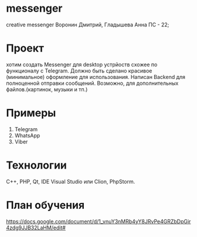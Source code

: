 # messenger
creative messenger
Воронин Дмитрий, Гладышева Анна ПС - 22; 

# Проект 

хотим создать Messenger для desktop устрйоств схожее по функционалу с Telegram. Должно быть сделано красивое (минимальное) оформление для использования. Написан Backend для полноценной отправки сообщений. Возможно, для дополнительных файлов.(картинок, музыки и тп.)

# Примеры 
1. Telegram
2. WhatsApp
3. Viber

# Технологии 
C++, PHP, Qt, IDE Visual Studio или Clion, PhpStorm. 

# План обучения
https://docs.google.com/document/d/1_vnuY3nMRb4yY8JRvPe4GRZbDpGir4zdg9JJB32LaHM/edit#

